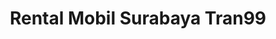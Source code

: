 ---
language: id
layout: urlforward
title: Rental Mobil Surabaya Tran99
permalink: /tran99/
link: https://search.google.com/local/writereview?placeid=ChIJfZE8s9_l1y0RgDxQ3v1-Res
---